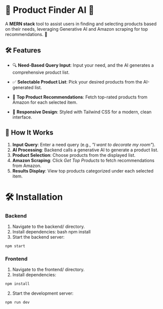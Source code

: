 # 🌟 Product Finder AI 🚀

A **MERN stack** tool to assist users in finding and selecting products based on their needs, leveraging Generative AI and Amazon scraping for top recommendations. 🎯

## 🛠 Features
- 🔍 **Need-Based Query Input**: Input your need, and the AI generates a comprehensive product list.
- ✅ **Selectable Product List**: Pick your desired products from the AI-generated list.
- 🛒 **Top Product Recommendations**: Fetch top-rated products from Amazon for each selected item.

- 🎨 **Responsive Design**: Styled with Tailwind CSS for a modern, clean interface.

## 🚀 How It Works
1. **Input Query**: Enter a need query (e.g., *"I want to decorate my room"*).
2. **AI Processing**: Backend calls a generative AI to generate a product list.
3. **Product Selection**: Choose products from the displayed list.
4. **Amazon Scraping**: Click *Get Top Products* to fetch recommendations from Amazon.
5. **Results Display**: View top products categorized under each selected item.



# 🛠 Installation
### Backend
1. Navigate to the backend/ directory.
2. Install dependencies:
bash
npm install
3. Start the backend server:
```bash
npm start
```

### Frontend
1. Navigate to the frontend/ directory.
2. Install dependencies:
```bash
npm install
```
2. Start the development server:
```bash
npm run dev
```


